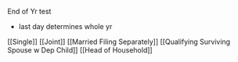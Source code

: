 End of Yr test
- last day determines whole yr

[[Single]]
[[Joint]]
[[Married Filing Separately]]
[[Qualifying Surviving Spouse w Dep Child]]
[[Head of Household]]